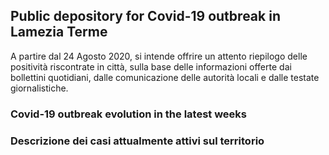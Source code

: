 ## Public depository for Covid-19 outbreak in Lamezia Terme
A partire dal 24 Agosto 2020, si intende offrire un attento riepilogo delle positività riscontrate in città, sulla base delle informazioni offerte dai bollettini quotidiani, dalle comunicazione delle autorità locali e dalle testate giornalistiche.

<div class="flourish-embed flourish-cards" data-src="visualisation/3676122" data-url="https://flo.uri.sh/visualisation/3676122/embed" aria-label=""><script src="https://public.flourish.studio/resources/embed.js"></script></div>

<div class="flourish-embed flourish-cards" data-src="visualisation/3677555" data-url="https://flo.uri.sh/visualisation/3677555/embed" aria-label=""><script src="https://public.flourish.studio/resources/embed.js"></script></div>

### Covid-19 outbreak evolution in the latest weeks

<div class="flourish-embed flourish-chart" data-src="visualisation/3676499" data-url="https://flo.uri.sh/visualisation/3676499/embed" aria-label=""><script src="https://public.flourish.studio/resources/embed.js"></script></div>

### Descrizione dei casi attualmente attivi sul territorio

<div class="flourish-embed flourish-cards" data-src="visualisation/3676056" data-url="https://flo.uri.sh/visualisation/3676056/embed" aria-label=""><script src="https://public.flourish.studio/resources/embed.js"></script></div>

